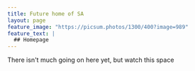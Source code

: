 ```yaml
---
title: Future home of SA
layout: page
feature_image: "https://picsum.photos/1300/400?image=989"
feature_text: |
  ## Homepage
---
```


There isn't much going on here yet, but watch this space

